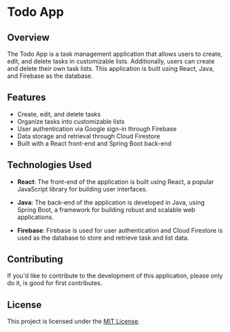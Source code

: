 # Todo App

## Overview

The Todo App is a task management application that allows users to create, edit, and delete tasks in customizable lists. Additionally, users can create and delete their own task lists. This application is built using React, Java, and Firebase as the database.

## Features

- Create, edit, and delete tasks
- Organize tasks into customizable lists
- User authentication via Google sign-in through Firebase
- Data storage and retrieval through Cloud Firestore
- Built with a React front-end and Spring Boot back-end

## Technologies Used

- **React**: The front-end of the application is built using React, a popular JavaScript library for building user interfaces.

- **Java**: The back-end of the application is developed in Java, using Spring Boot, a framework for building robust and scalable web applications.

- **Firebase**: Firebase is used for user authentication and Cloud Firestore is used as the database to store and retrieve task and list data.

## Contributing

If you'd like to contribute to the development of this application, please only do it, is good for first contributes.

## License

This project is licensed under the [MIT License](LICENSE).

